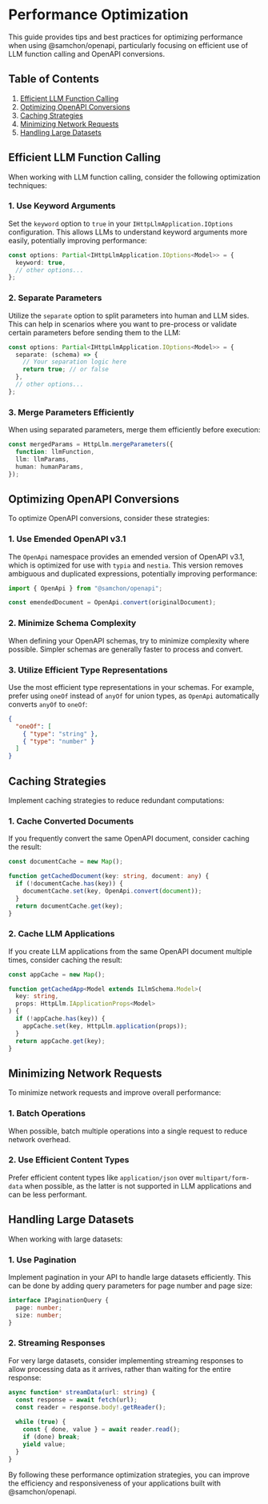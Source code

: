 # Performance Optimization

This guide provides tips and best practices for optimizing performance when using @samchon/openapi, particularly focusing on efficient use of LLM function calling and OpenAPI conversions.

## Table of Contents

1. [Efficient LLM Function Calling](#efficient-llm-function-calling)
2. [Optimizing OpenAPI Conversions](#optimizing-openapi-conversions)
3. [Caching Strategies](#caching-strategies)
4. [Minimizing Network Requests](#minimizing-network-requests)
5. [Handling Large Datasets](#handling-large-datasets)

## Efficient LLM Function Calling

When working with LLM function calling, consider the following optimization techniques:

### 1. Use Keyword Arguments

Set the `keyword` option to `true` in your `IHttpLlmApplication.IOptions` configuration. This allows LLMs to understand keyword arguments more easily, potentially improving performance:

```typescript
const options: Partial<IHttpLlmApplication.IOptions<Model>> = {
  keyword: true,
  // other options...
};
```

### 2. Separate Parameters

Utilize the `separate` option to split parameters into human and LLM sides. This can help in scenarios where you want to pre-process or validate certain parameters before sending them to the LLM:

```typescript
const options: Partial<IHttpLlmApplication.IOptions<Model>> = {
  separate: (schema) => {
    // Your separation logic here
    return true; // or false
  },
  // other options...
};
```

### 3. Merge Parameters Efficiently

When using separated parameters, merge them efficiently before execution:

```typescript
const mergedParams = HttpLlm.mergeParameters({
  function: llmFunction,
  llm: llmParams,
  human: humanParams,
});
```

## Optimizing OpenAPI Conversions

To optimize OpenAPI conversions, consider these strategies:

### 1. Use Emended OpenAPI v3.1

The `OpenApi` namespace provides an emended version of OpenAPI v3.1, which is optimized for use with `typia` and `nestia`. This version removes ambiguous and duplicated expressions, potentially improving performance:

```typescript
import { OpenApi } from "@samchon/openapi";

const emendedDocument = OpenApi.convert(originalDocument);
```

### 2. Minimize Schema Complexity

When defining your OpenAPI schemas, try to minimize complexity where possible. Simpler schemas are generally faster to process and convert.

### 3. Utilize Efficient Type Representations

Use the most efficient type representations in your schemas. For example, prefer using `oneOf` instead of `anyOf` for union types, as `OpenApi` automatically converts `anyOf` to `oneOf`:

```json
{
  "oneOf": [
    { "type": "string" },
    { "type": "number" }
  ]
}
```

## Caching Strategies

Implement caching strategies to reduce redundant computations:

### 1. Cache Converted Documents

If you frequently convert the same OpenAPI document, consider caching the result:

```typescript
const documentCache = new Map();

function getCachedDocument(key: string, document: any) {
  if (!documentCache.has(key)) {
    documentCache.set(key, OpenApi.convert(document));
  }
  return documentCache.get(key);
}
```

### 2. Cache LLM Applications

If you create LLM applications from the same OpenAPI document multiple times, consider caching the result:

```typescript
const appCache = new Map();

function getCachedApp<Model extends ILlmSchema.Model>(
  key: string,
  props: HttpLlm.IApplicationProps<Model>
) {
  if (!appCache.has(key)) {
    appCache.set(key, HttpLlm.application(props));
  }
  return appCache.get(key);
}
```

## Minimizing Network Requests

To minimize network requests and improve overall performance:

### 1. Batch Operations

When possible, batch multiple operations into a single request to reduce network overhead.

### 2. Use Efficient Content Types

Prefer efficient content types like `application/json` over `multipart/form-data` when possible, as the latter is not supported in LLM applications and can be less performant.

## Handling Large Datasets

When working with large datasets:

### 1. Use Pagination

Implement pagination in your API to handle large datasets efficiently. This can be done by adding query parameters for page number and page size:

```typescript
interface IPaginationQuery {
  page: number;
  size: number;
}
```

### 2. Streaming Responses

For very large datasets, consider implementing streaming responses to allow processing data as it arrives, rather than waiting for the entire response:

```typescript
async function* streamData(url: string) {
  const response = await fetch(url);
  const reader = response.body!.getReader();
  
  while (true) {
    const { done, value } = await reader.read();
    if (done) break;
    yield value;
  }
}
```

By following these performance optimization strategies, you can improve the efficiency and responsiveness of your applications built with @samchon/openapi.